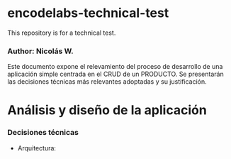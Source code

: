 # encodelabs-technical-test
This repository is for a technical test.

### Author: Nicolás W.


Este documento expone el relevamiento del proceso de desarrollo de una aplicación simple
centrada en el CRUD de un PRODUCTO.
Se presentarán las decisiones técnicas más relevantes adoptadas y su justificación.



# Análisis y diseño de la aplicación

### Decisiones técnicas

- Arquitectura: 
